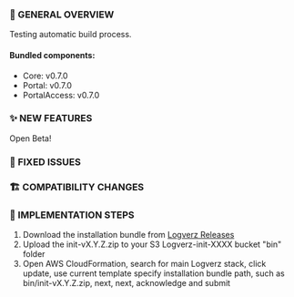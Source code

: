 ### 👀 GENERAL OVERVIEW
Testing automatic build process.


####  Bundled components:
*  Core: v0.7.0
*  Portal: v0.7.0
*  PortalAccess: v0.7.0

### ✨ NEW FEATURES

Open Beta!

### 🐛 FIXED ISSUES



### 🏗️ COMPATIBILITY CHANGES



### 🚀 IMPLEMENTATION STEPS

1. Download the installation bundle from [Logverz Releases](https://github.com/logleads/LogverzReleases/releases)
2. Upload the init-vX.Y.Z.zip to your S3 Logverz-init-XXXX bucket "bin" folder
3. Open AWS CloudFormation, search for main Logverz stack, click update, use current template specify
   installation bundle path, such as bin/init-vX.Y.Z.zip, next, next, acknowledge and submit